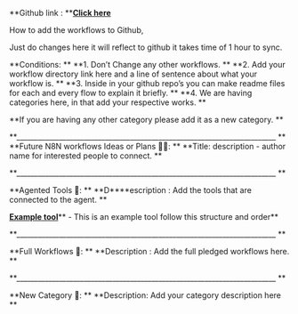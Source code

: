 **Github link : **[****Click here****](https://github.com/NumpyNinja2025/AgenticAI_Workflows)

How to add the workflows to Github,

Just do changes here it will reflect to github it takes time of 1 hour to sync.

**Conditions:
**
**1. Don’t Change any other workflows.
**
**2. Add your workflow directory link here and a line of sentence about what your workflow is.
**
**3. Inside in your github repo’s you can make readme files for each and every flow to explain it briefly.
**
**4. We are having categories here, in that add your respective works.
**

**If you are having any other category please add it as a new category.
**

**_________________________________________________________________________
**
**Future N8N workflows Ideas or Plans 💭💡: 
**
**Title: description - author name for interested people to connect.
**



**_________________________________________________________________________
**

**Agented Tools 🧰: 
**
**D****escription : Add the tools that are connected to the agent.
**

[****Example tool****](https://github.com/RAMM143/numpy-ninja-flow-chart/tree/main/My%20n8n%20Workflows/Example%20flow%20Directory)** - This is an example tool follow this structure and order**










**_________________________________________________________________________
**

**Full Workflows 💯: 
**
**Description : Add the full pledged workflows here.
**








**_________________________________________________________________________
**

**New Category 🤔:
**
**Description: Add your category description here
**